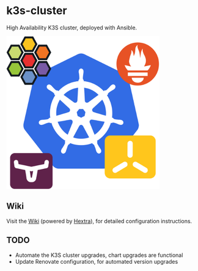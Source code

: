 # k3s-cluster

High Availability K3S cluster, deployed with Ansible.

<img src="docs/static/images/logo-services.svg" width="400" height="400" alt="K3S high-availability cluster, deployed with Ansible." />

## Wiki

Visit the [Wiki](https://axivo.github.io/k3s-cluster) (powered by [Hextra](https://github.com/imfing/hextra)), for detailed configuration instructions.

## TODO

- Automate the K3S cluster upgrades, chart upgrades are functional
- Update Renovate configuration, for automated version upgrades
